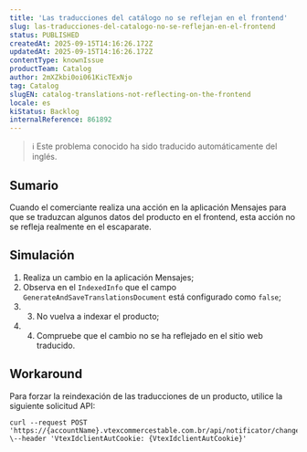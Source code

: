 ```yaml
---
title: 'Las traducciones del catálogo no se reflejan en el frontend'
slug: las-traducciones-del-catalogo-no-se-reflejan-en-el-frontend
status: PUBLISHED
createdAt: 2025-09-15T14:16:26.172Z
updatedAt: 2025-09-15T14:16:26.172Z
contentType: knownIssue
productTeam: Catalog
author: 2mXZkbi0oi061KicTExNjo
tag: Catalog
slugEN: catalog-translations-not-reflecting-on-the-frontend
locale: es
kiStatus: Backlog
internalReference: 861892
---
```


>ℹ️ Este problema conocido ha sido traducido automáticamente del inglés.

## Sumario


Cuando el comerciante realiza una acción en la aplicación Mensajes para que se traduzcan algunos datos del producto en el frontend, esta acción no se refleja realmente en el escaparate.

## Simulación



1. Realiza un cambio en la aplicación Mensajes;
2. Observa en el `IndexedInfo` que el campo `GenerateAndSaveTranslationsDocument` está configurado como `false`;
3. 3. No vuelva a indexar el producto;
4. 4. Compruebe que el cambio no se ha reflejado en el sitio web traducido.

## Workaround


Para forzar la reindexación de las traducciones de un producto, utilice la siguiente solicitud API:

    curl --request POST 'https://{accountName}.vtexcommercestable.com.br/api/notificator/changenotification/{productId}/translation' \--header 'VtexIdclientAutCookie: {VtexIdclientAutCookie}'



